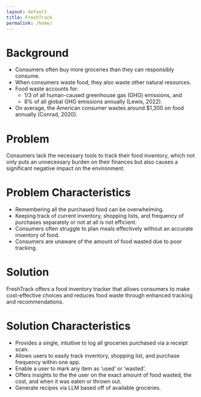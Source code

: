 ```yaml
---
layout: default
title: FreshTrack
permalink: /home/
---
```


# Background
* Consumers often buy more groceries than they can responsibly consume.
* When consumers waste food, they also waste other natural resources.
* Food waste accounts for:
    * 1/3 of all human-caused greenhouse gas (GHG) emissions, and
    * 8% of all global GHG emissions annually (Lewis, 2022).
* On average, the American consumer wastes around $1,300 on food annually (Conrad, 2020).

# Problem
<p>Consumers lack the necessary tools to track their food inventory, which not only puts an unnecessary burden on their finances but also causes a significant negative impact on the environment.</p>

# Problem Characteristics
* Remembering all the purchased food can be overwhelming.
* Keeping track of current inventory, shopping lists, and frequency of purchases separately or not at all is not efficient.
* Consumers often struggle to plan meals effectively without an accurate inventory of food.
* Consumers are unaware of the amount of food wasted due to poor tracking.

# Solution
<p>FreshTrack offers a food inventory tracker that allows consumers to make cost-effective choices and reduces food waste through enhanced tracking and recommendations.</p>

# Solution Characteristics
* Provides a single, intuitive to log all groceries purchased via a receipt scan.
* Allows users to easily track inventory, shopping list, and purchase frequency within one app.
* Enable a user to mark any item as ‘used’ or ‘wasted’.
* Offers insights to the the user on the exact amount of food wasted, the cost, and when it was eaten or thrown out.
* Generate recipes via LLM based off of available groceries.
